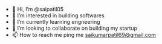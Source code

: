 - 👋 Hi, I’m @saipatil05
- 👀 I’m interested in building softwares
- 🌱 I’m currently learning engneering
- 💞️ I’m looking to collaborate on building my startup 
- 📫 How to reach me ping me saikumarpatil69@gmail.com

<!---
saipatil05/saipatil05 is a ✨ special ✨ repository because its `README.md` (this file) appears on your GitHub profile.
You can click the Preview link to take a look at your changes.
--->
